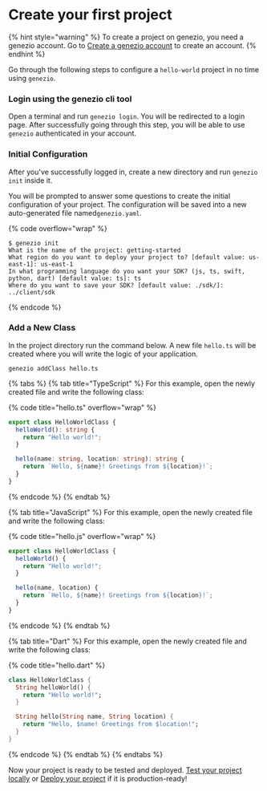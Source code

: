 # Create your first project

{% hint style="warning" %}
To create a project on genezio, you need a genezio account. Go to [Create a genezio account](create-a-genezio-account.md) to create an account.
{% endhint %}

Go through the following steps to configure a `hello-world` project in no time using `genezio`.

### Login using the genezio cli tool

Open a terminal and run `genezio login`. You will be redirected to a login page. After successfully going through this step, you will be able to use `genezio` authenticated in your account.&#x20;

### Initial Configuration

After you've successfully logged in, create a new directory and run `genezio init` inside it.&#x20;

You will be prompted to answer some questions to create the initial configuration of your project. The configuration will be saved into a new auto-generated file named`genezio.yaml`.

{% code overflow="wrap" %}
```
$ genezio init
What is the name of the project: getting-started
What region do you want to deploy your project to? [default value: us-east-1]: us-east-1
In what programming language do you want your SDK? (js, ts, swift, python, dart) [default value: ts]: ts
Where do you want to save your SDK? [default value: ./sdk/]: ../client/sdk
```
{% endcode %}

### Add a New Class

In the project directory run the command below. A new file `hello.ts` will be created where you will write the logic of your application.

```
genezio addClass hello.ts
```

{% tabs %}
{% tab title="TypeScript" %}
For this example, open the newly created file and write the following class:

{% code title="hello.ts" overflow="wrap" %}
```typescript
export class HelloWorldClass {
  helloWorld(): string {
    return "Hello world!";
  }

  hello(name: string, location: string): string {
    return `Hello, ${name}! Greetings from ${location}!`;
  }
}
```
{% endcode %}
{% endtab %}

{% tab title="JavaScript" %}
For this example, open the newly created file and write the following class:

{% code title="hello.js" overflow="wrap" %}
```javascript
export class HelloWorldClass {
  helloWorld() {
    return "Hello world!";
  }

  hello(name, location) {
    return `Hello, ${name}! Greetings from ${location}!`;
  }
}
```
{% endcode %}
{% endtab %}

{% tab title="Dart" %}
For this example, open the newly created file and write the following class:

{% code title="hello.dart" %}
```dart
class HelloWorldClass {
  String helloWorld() {
    return "Hello world!";
  }

  String hello(String name, String location) {
    return "Hello, $name! Greetings from $location!";
  }
}
```
{% endcode %}
{% endtab %}
{% endtabs %}

Now your project is ready to be tested and deployed. [Test your project locally](test-your-project-locally.md) or [Deploy your project](deploy-your-first-project.md) if it is production-ready!

